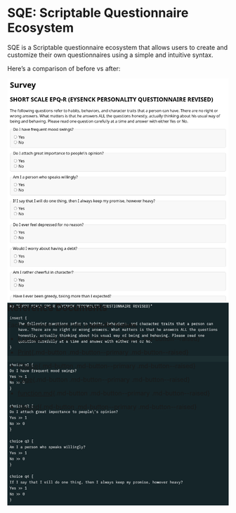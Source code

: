 # SQE: Scriptable Questionnaire Ecosystem

SQE is a Scriptable questionnaire ecosystem that allows users to create and customize their own questionnaires using a simple and intuitive syntax.


Here’s a comparison of before vs after:

<div class="juxtapose" data-startingposition="50%" style="width:100%;height:480px;" data-width="100%" data-height="480">
  <img src="../assets/images/survey.webp" alt="After">
  <img src="../assets/images/code.webp" alt="Before">
</div>


## Reference Documents
Each document dives into a **specific feature**.

- [Example](./syntax/example.md){.md-button .md-button--primary .md-button--raised}  
- [Print](./syntax/print.md){.md-button .md-button--primary .md-button--raised}  
- [Choice](./syntax/choice.md){.md-button .md-button--primary .md-button--raised}  
- [Page](./syntax/page.md){.md-button .md-button--primary .md-button--raised}

- [function.md](./syntax/function.md){.md-button .md-button--primary .md-button--raised}
- [title.md](./syntax/title.md){.md-button .md-button--primary .md-button--raised}

